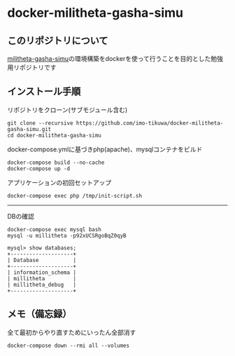 # docker-militheta-gasha-simu

## このリポジトリについて
[militheta-gasha-simu](https://github.com/imo-tikuwa/militheta-gasha-simu)の環境構築をdockerを使って行うことを目的とした勉強用リポジトリです

## インストール手順
リポジトリをクローン(サブモジュール含む)
```
git clone --recursive https://github.com/imo-tikuwa/docker-militheta-gasha-simu.git
cd docker-militheta-gasha-simu
```

docker-compose.ymlに基づきphp(apache)、mysqlコンテナをビルド
```
docker-compose build --no-cache
docker-compose up -d
```

アプリケーションの初回セットアップ  
```
docker-compose exec php /tmp/init-script.sh
```

---
DBの確認
```
docker-compose exec mysql bash
mysql -u millitheta -p92xUCSRgoBqZ0qyB

mysql> show databases;
+--------------------+
| Database           |
+--------------------+
| information_schema |
| millitheta         |
| millitheta_debug   |
+--------------------+
```

## メモ（備忘録）
全て最初からやり直すためにいったん全部消す
```
docker-compose down --rmi all --volumes
```
